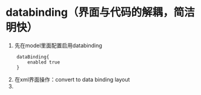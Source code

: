 
# databinding（界面与代码的解耦，简洁明快）
1. 先在model里面配置启用databinding
~~~~
    dataBinding{
        enabled true
    }
~~~~
2. 在xml界面操作：convert to data binding layout
3. 

